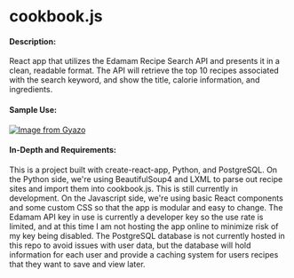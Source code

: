 # cookbook.js
#### Description: ####
React app that utilizes the Edamam Recipe Search API and presents it in a clean, readable format.  The API will retrieve the top 10 recipes associated with the search keyword, and show the title, calorie information, and ingredients.
#### Sample Use: ####
[![Image from Gyazo](https://i.gyazo.com/a54f83764de07100d81fc81b556e04b4.gif)](https://gyazo.com/a54f83764de07100d81fc81b556e04b4)
#### In-Depth and Requirements: ####
This is a project built with create-react-app, Python, and PostgreSQL. On the Python side, we're using BeautifulSoup4 and LXML to parse out recipe sites and import them into cookbook.js.  This is still currently in development.  On the Javascript side, we're using basic React components and some custom CSS so that the app is modular and easy to change.  The Edamam API key in use is currently a developer key so the use rate is limited, and at this time I am not hosting the app online to minimize risk of my key being disabled.  The PostgreSQL database is not currently hosted in this repo to avoid issues with user data, but the database will hold information for each user and provide a caching system for users recipes that they want to save and view later. 

